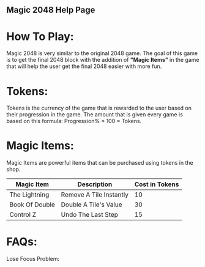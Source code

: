 ## Magic 2048 Help Page

# How To Play:

Magic 2048 is very similar to the original 2048 game. The goal of this game is to get the final 2048 block with the addition of **"Magic Items"** in the game that will help the user get the final 2048 easier with more fun.

# Tokens:

Tokens is the currency of the game that is rewarded to the user based on their progression in the game. 
The amount that is given every game is based on this formula: Progression% * 100 = Tokens.

# Magic Items:

Magic Items are powerful items that can be purchased using tokens in the shop.

| Magic Item      | Description |  Cost in Tokens   |
|  ----        |    ----   |      ---- |
| The Lightning   | Remove A Tile Instantly | 10   |
| Book Of Double  | Double A Tile's Value     | 30    |
| Control Z  | Undo The Last Step   | 15    |

# FAQs:

Lose Focus Problem: 
